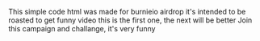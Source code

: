 This simple code html was made for burnieio airdrop 
it's intended to be roasted to get funny video
this is the first one, the next will be better
Join this campaign and challange, it's very funny
